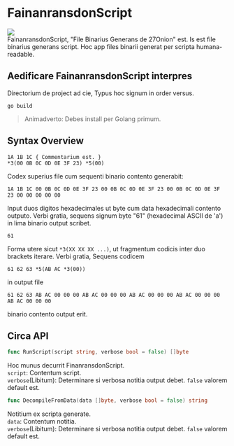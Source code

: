 # FainanransdonScript
![](https://img.shields.io/github/license/OnionyTeam/FainanransdonScript)  
FainanransdonScript, "File Binarius Generans de 27Onion" est. Is est file binarius generans script. Hoc app files binarii generat per scripta humana-readable.

## Aedificare FainanransdonScript interpres
Directorium de project ad cie, Typus hoc signum in order versus.
```shell
go build
```
> Animadverto:
> Debes install per Golang primum.

## Syntax Overview
```
1A 1B 1C { Commentarium est. }
*3(00 0B 0C 0D 0E 3F 23) *5(00)
```
Codex superius file cum sequenti binario contento generabit:

```
1A 1B 1C 00 0B 0C 0D 0E 3F 23 00 0B 0C 0D 0E 3F 23 00 0B 0C 0D 0E 3F 23 00 00 00 00 00
```
  
Input duos digitos hexadecimales ut byte cum data hexadecimali contento outputo. Verbi gratia, sequens signum byte "61" (hexadecimal ASCII de 'a') in lima binario output scribet.
```
61
```
Forma utere sicut `*3(XX XX XX ...)`, ut fragmentum codicis inter duo brackets iterare. Verbi gratia, Sequens codicem 
```
61 62 63 *5(AB AC *3(00))
```
in output file
```
61 62 63 AB AC 00 00 00 AB AC 00 00 00 AB AC 00 00 00 AB AC 00 00 00 AB AC 00 00 00
```
binario contento output erit.

## Circa API

```go
func RunScript(script string, verbose bool = false) []byte
```
Hoc munus decurrit FinanransdonScript.  
`script`: Contentum script.  
`verbose`(Libitum): Determinare si verbosa notitia output debet. `false` valorem default est.

```go
func DecompileFromData(data []byte, verbose bool = false) string
```
Notitium ex scripta generate.  
`data`: Contentum notitia.  
`verbose`(Libitum): Determinare si verbosa notitia output debet. `false` valorem default est.
